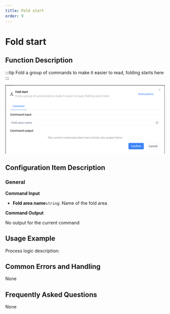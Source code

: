 ```yaml
---
title: Fold start
order: 9
---
```


# Fold start

## Function Description

:::tip 
Fold a group of commands to make it easier to read, folding starts here
:::

![Fold start](../../assets/Fold%20start_command.png)

## Configuration Item Description

### General

**Command Input**

- **Fold area name**`string`: Name of the fold area


**Command Output**

No output for the current command


## Usage Example

Process logic description:

## Common Errors and Handling

None

## Frequently Asked Questions

None

